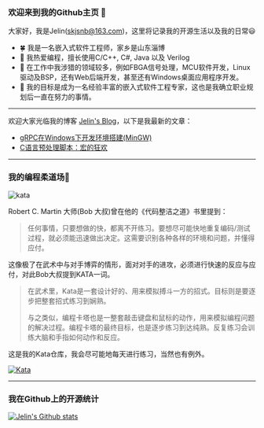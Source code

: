 ### 欢迎来到我的Github主页 👋

大家好，我是Jelin(skjsnb@163.com)，这里将记录我的开源生活以及我的日常😃

- 🍀 我是一名嵌入式软件工程师，家乡是山东淄博
- 📖 我热爱编程，擅长使用C/C++, C#, Java 以及 Verilog
- 🌴 在工作中我涉猎的领域较多，例如FBGA信号处理，MCU软件开发，Linux驱动及BSP，还有Web后端开发，甚至还有Windows桌面应用程序开发。
- 🔫 我的目标是成为一名经验丰富的嵌入式软件工程专家，这也是我确立职业规划后一直在努力的事情。

---

欢迎大家光临我的博客 [Jelin's Blog](https://blog.skjsnb.com/)，以下是我最新的文章：

- [gRPC在Windows下开发环境搭建(MinGW)](https://blog.skjsnb.com/post2/)
- [C语言预处理脚本：宏的狂欢 ](https://blog.skjsnb.com/post1/)

---

### 我的编程柔道场🤜

![kata](https://www.codewars.com/users/skjsnb/badges/micro)

Robert C. Martin 大师(Bob 大叔)曾在他的《代码整洁之道》书里提到：

> 任何事情，只要想做的快，都离不开练习。要想尽可能快地重复编码/测试过程，就必须能迅速做出决定。这需要识别各种各样的环境和问题，并懂得应付。

这像极了在武术中与对手博弈的情形，面对对手的进攻，必须进行快速的反应与应付，对此Bob大叔提到KATA一词。

> 在武术里，Kata是一套设计好的、用来模拟搏斗一方的招式。目标则是要逐步把整套招式练习到娴熟。
>
> 与之类似，编程卡塔也是一整套敲击键盘和鼠标的动作，用来模拟编程问题的解决过程。编程卡塔的最终目标，也是逐步练习到达纯熟。反复练习会训练大脑和手指如何动作和反应。

这是我的Kata仓库，我会尽可能地每天进行练习，当然也有例外。

[![Kata](https://github-readme-stats.vercel.app/api/pin/?username=skjsnb&repo=kata)](https://github.com/skjsnb/kata)


---


### 我在Github上的开源统计

[![Jelin's Github stats](https://github-readme-stats.vercel.app/api?username=skjsnb&show_icons=true)](https://github.com/skjsnb)

